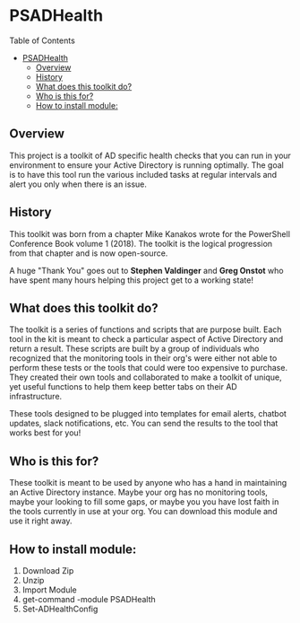 # PSADHealth

Table of Contents
- [PSADHealth](#psadhealth)
  - [Overview](#overview)
  - [History](#history)
  - [What does this toolkit do?](#what-does-this-toolkit-do)
  - [Who is this for?](#who-is-this-for)
  - [How to install module:](#how-to-install-module)

## Overview

This project is a toolkit of AD specific health checks that you can run in your environment to ensure your Active Directory is running optimally. The goal is to have this tool run the various included tasks at regular intervals and alert you only when there is an issue.

## History

This toolkit was born from a chapter Mike Kanakos wrote for the PowerShell Conference Book volume 1 (2018). The toolkit is the logical progression from that chapter and is now open-source.

A huge "Thank You" goes out to **Stephen Valdinger** and **Greg Onstot** who have spent many hours helping this project get to a working state!

## What does this toolkit do?

The toolkit is a series of functions and scripts that are purpose built. Each tool in the kit is meant to check a particular aspect of Active Directory and return a result. These scripts are built by a group of individuals who recognized that the monitoring tools in their org's were either not able to perform these tests or the tools that could were too expensive to purchase. They created their own tools and collaborated to make a toolkit of unique, yet useful functions to help them keep better tabs on their AD infrastructure. 

These tools designed to be plugged into templates for email alerts, chatbot updates, slack notifications, etc. You can send the results to the tool that works best for you!

## Who is this for?

These toolkit is meant to be used by anyone who has a hand in maintaining an Active Directory instance. Maybe your org has no monitoring tools, maybe your looking to fill some gaps, or maybe you you have lost faith in the tools currently in use at your org. You can download this module and use it right away. 

## How to install module:

 1. Download Zip
 2. Unzip
 3. Import Module
 4. get-command -module PSADHealth
 5. Set-ADHealthConfig
